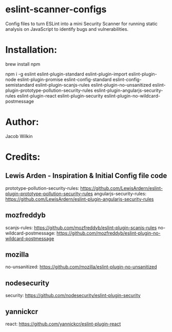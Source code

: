# eslint-scanner-configs
Config files to turn ESLint into a mini Security Scanner for running static analysis on JavaScript to identify bugs and vulnerabilities.

# Installation:
brew install npm

npm i -g eslint eslint-plugin-standard eslint-plugin-import eslint-plugin-node eslint-plugin-promise eslint-config-standard eslint-config-semistandard eslint-plugin-scanjs-rules eslint-plugin-no-unsanitized eslint-plugin-prototype-pollution-security-rules eslint-plugin-angularjs-security-rules eslint-plugin-react eslint-plugin-security eslint-plugin-no-wildcard-postmessage





# Author: 
Jacob Wilkin

# Credits: 
## Lewis Arden - Inspiration & Initial Config file code
prototype-pollution-security-rules: https://github.com/LewisArdern/eslint-plugin-prototype-pollution-security-rules
angularjs-security-rules: https://github.com/LewisArdern/eslint-plugin-angularjs-security-rules

## mozfreddyb
scanjs-rules: https://github.com/mozfreddyb/eslint-plugin-scanjs-rules
no-wildcard-postmessage: https://github.com/mozfreddyb/eslint-plugin-no-wildcard-postmessage

## mozilla
no-unsanitized: https://github.com/mozilla/eslint-plugin-no-unsanitized

## nodesecurity
security: https://github.com/nodesecurity/eslint-plugin-security

## yannickcr
react: https://github.com/yannickcr/eslint-plugin-react
